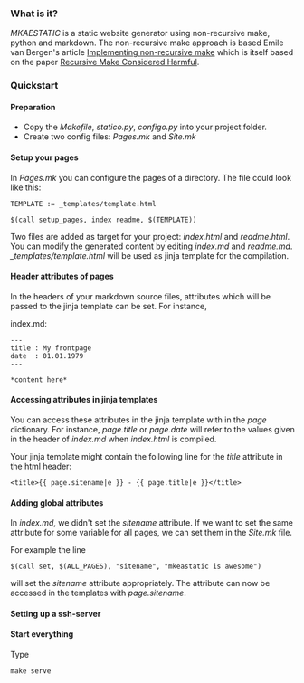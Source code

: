 
### What is it?

*MKAESTATIC* is a static website generator using non-recursive make, python and markdown. The non-recursive make approach is based Emile van Bergen's article [Implementing non-recursive make](https://evbergen.home.xs4all.nl/nonrecursive-make.html) which is itself based on the paper [Recursive Make Considered Harmful](http://aegis.sourceforge.net/auug97.pdf).

### Quickstart

#### Preparation

- Copy the *Makefile*, *statico.py*, *configo.py* into your project folder.
- Create two config files: *Pages.mk* and *Site.mk*

#### Setup your pages

In *Pages.mk* you can configure the pages of a directory. The file could look like this:

    TEMPLATE := _templates/template.html

    $(call setup_pages, index readme, $(TEMPLATE))

Two files are added as target for your project: *index.html* and *readme.html*.
You can modify the generated content by editing *index.md* and *readme.md*.
*_templates/template.html* will be used as jinja template for the compilation.

#### Header attributes of pages

In the headers of your markdown source files, attributes which will be passed to the jinja template can be set. For instance, 

index.md:

    ---
    title : My frontpage
    date  : 01.01.1979
    ---

    *content here* 

#### Accessing attributes in jinja templates

You can access these attributes in the jinja template with in the *page* dictionary. For instance, *page.title* or *page.date* will refer to the values given in the header of *index.md* when *index.html* is compiled.

Your jinja template might contain the following line for the *title* attribute in the html header:

    <title>{{ page.sitename|e }} - {{ page.title|e }}</title>

#### Adding global attributes

In *index.md*, we didn't set the *sitename* attribute. If we want to set the same attribute for some variable for all pages, we can set them in the *Site.mk* file.

For example the line 

    $(call set, $(ALL_PAGES), "sitename", "mkeastatic is awesome")

will set the *sitename* attribute appropriately. The attribute can now be accessed in the templates with *page.sitename*.

#### Setting up a ssh-server

#### Start everything

Type

    make serve
